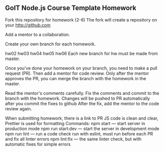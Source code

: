 ## GoIT Node.js Course Template Homework
Fork this repository for homework (2-6) The fork will create a repository on your http://github.com

Add a mentor to a collaboration.

Create your own branch for each homework.

hw02
hw03
hw04
hw05
hw06
Each new branch for hw must be made from master.

Once you've done your homework on your branch, you need to make a pull request (PR). Then add a mentor for code review. Only after the mentor approves the PR, you can merge the branch with the homework in the master.

Read the mentor's comments carefully. Fix the comments and commit to the branch with the homework. Changes will be pushed to PR automatically after you commit the fixes to github After the fix, add the mentor to the code review again.

When submitting homework, there is a link to PR
JS code is clean and clear, Prettier is used for formatting
Commands:
npm start — start server in production mode
npm run start:dev — start the server in development mode
npm run lint — run a code check run with eslint, must run before each PR and fix all linter errors
npm lint:fix — the same linter check, but with automatic fixes for simple errors
